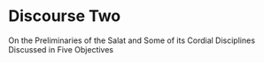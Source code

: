 Discourse Two
=============

On the Preliminaries of the Salat and Some of its Cordial Disciplines  
 Discussed in Five Objectives


